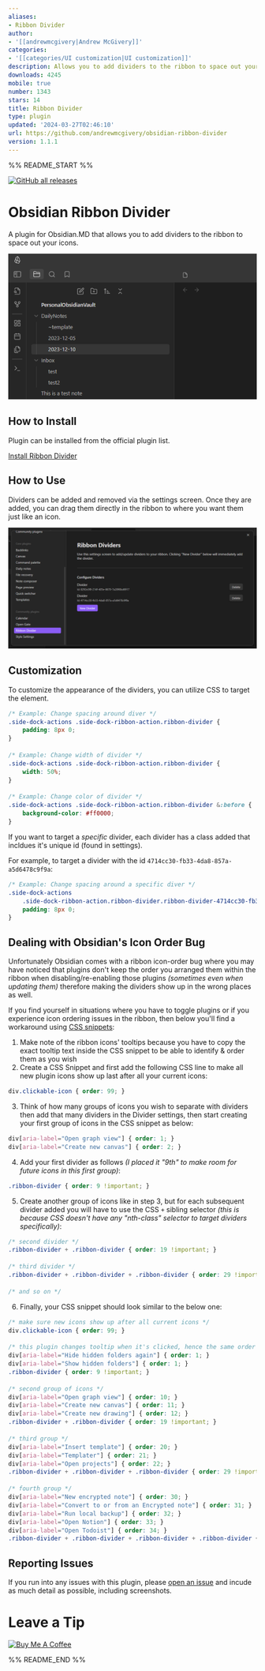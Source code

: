 ```yaml
---
aliases:
- Ribbon Divider
author:
- '[[andrewmcgivery|Andrew McGivery]]'
categories:
- '[[categories/UI customization|UI customization]]'
description: Allows you to add dividers to the ribbon to space out your icons.
downloads: 4245
mobile: true
number: 1343
stars: 14
title: Ribbon Divider
type: plugin
updated: '2024-03-27T02:46:10'
url: https://github.com/andrewmcgivery/obsidian-ribbon-divider
version: 1.1.1
---
```


%% README_START %%

[![GitHub all releases](https://img.shields.io/github/downloads/andrewmcgivery/obsidian-ribbon-divider/total?style=for-the-badge&logo=obsidian&color=rgb(124%2058%20237))](https://obsidian.md/plugins?id=ribbon-divider)

# Obsidian Ribbon Divider

A plugin for Obsidian.MD that allows you to add dividers to the ribbon to space out your icons.

![A screenshot showing dividers on the ribbon interface of Obsidian](https://raw.githubusercontent.com/andrewmcgivery/obsidian-ribbon-divider/HEAD/dividers_screenshot.png)

## How to Install

Plugin can be installed from the official plugin list.

[Install Ribbon Divider](https://obsidian.md/plugins?id=ribbon-divider)

## How to Use

Dividers can be added and removed via the settings screen. Once they are added, you can drag them directly in the ribbon to where you want them just like an icon.

![Settings screens howing where you can add and remove dividers](https://raw.githubusercontent.com/andrewmcgivery/obsidian-ribbon-divider/HEAD/settings.png)

## Customization

To customize the appearance of the dividers, you can utilize CSS to target the element.

```css
/* Example: Change spacing around diver */
.side-dock-actions .side-dock-ribbon-action.ribbon-divider {
	padding: 8px 0;
}

/* Example: Change width of divider */
.side-dock-actions .side-dock-ribbon-action.ribbon-divider {
	width: 50%;
}

/* Example: Change color of divider */
.side-dock-actions .side-dock-ribbon-action.ribbon-divider &:before {
	background-color: #ff0000;
}
```

If you want to target a _specific_ divider, each divider has a class added that incldues it's unique id (found in settings).

For example, to target a divider with the id `4714cc30-fb33-4da8-857a-a5d6478c9f9a`:

```css
/* Example: Change spacing around a specific diver */
.side-dock-actions
	.side-dock-ribbon-action.ribbon-divider.ribbon-divider-4714cc30-fb33-4da8-857a-a5d6478c9f9a {
	padding: 8px 0;
}
```

## Dealing with Obsidian's Icon Order Bug

Unfortunately Obsidian comes with a ribbon icon-order bug where you may have noticed that plugins don't keep the order you arranged them within the ribbon when disabling/re-enabling those plugins _(sometimes even when updating them)_ therefore making the dividers show up in the wrong places as well.

If you find yourself in situations where you have to toggle plugins or if you experience icon ordering issues in the ribbon, then below you'll find a workaround using [CSS snippets](https://help.obsidian.md/Extending+Obsidian/CSS+snippets):

1. Make note of the ribbon icons' tooltips because you have to copy the exact tooltip text inside the CSS snippet to be able to identify & order them as you wish
2. Create a CSS Snippet and first add the following CSS line to make all new plugin icons show up last after all your current icons:

```css
div.clickable-icon { order: 99; }
```

3. Think of how many groups of icons you wish to separate with dividers then add that many dividers in the Divider settings, then start creating your first group of icons in the CSS snippet as below:

```css
div[aria-label="Open graph view"] { order: 1; }
div[aria-label="Create new canvas"] { order: 2; }
```

4. Add your first divider as follows _(I placed it "9th" to make room for future icons in this first group)_:

```css
.ribbon-divider { order: 9 !important; }
```

5. Create another group of icons like in step 3, but for each subsequent divider added you will have to use the CSS `+` sibling selector _(this is because CSS doesn't have any "nth-class" selector to target dividers specifically)_:

```css
/* second divider */
.ribbon-divider + .ribbon-divider { order: 19 !important; }

/* third divider */
.ribbon-divider + .ribbon-divider + .ribbon-divider { order: 29 !important; }

/* and so on */
```

6. Finally, your CSS snippet should look similar to the below one:

```css
/* make sure new icons show up after all current icons */
div.clickable-icon { order: 99; }

/* this plugin changes tooltip when it's clicked, hence the same order '1' */
div[aria-label="Hide hidden folders again"] { order: 1; }
div[aria-label="Show hidden folders"] { order: 1; }
.ribbon-divider { order: 9 !important; }

/* second group of icons */
div[aria-label="Open graph view"] { order: 10; }
div[aria-label="Create new canvas"] { order: 11; }
div[aria-label="Create new drawing"] { order: 12; }
.ribbon-divider + .ribbon-divider { order: 19 !important; }

/* third group */
div[aria-label="Insert template"] { order: 20; }
div[aria-label="Templater"] { order: 21; }
div[aria-label="Open projects"] { order: 22; }
.ribbon-divider + .ribbon-divider + .ribbon-divider { order: 29 !important; }

/* fourth group */
div[aria-label="New encrypted note"] { order: 30; }
div[aria-label="Convert to or from an Encrypted note"] { order: 31; }
div[aria-label="Run local backup"] { order: 32; }
div[aria-label="Open Notion"] { order: 33; }
div[aria-label="Open Todoist"] { order: 34; }
.ribbon-divider + .ribbon-divider + .ribbon-divider + .ribbon-divider { order: 39 !important; }
```

## Reporting Issues

If you run into any issues with this plugin, please [open an issue](https://github.com/andrewmcgivery/obsidian-ribbon-divider/issues/new) and incude as much detail as possible, including screenshots.

# Leave a Tip

<a href="https://www.buymeacoffee.com/andrewmcgivery" target="_blank"><img src="https://cdn.buymeacoffee.com/buttons/v2/default-yellow.png" alt="Buy Me A Coffee" style="height: 60px !important;width: 217px !important;" ></a>


%% README_END %%